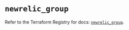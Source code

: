 # `newrelic_group`

Refer to the Terraform Registry for docs: [`newrelic_group`](https://registry.terraform.io/providers/newrelic/newrelic/3.42.1/docs/resources/group).
